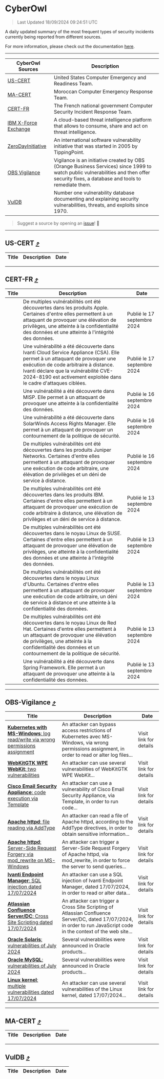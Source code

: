 
 <div id='top'></div>

# CyberOwl

 > Last Updated 18/09/2024 09:24:51 UTC
 
 A daily updated summary of the most frequent types of security incidents currently being reported from different sources.
 
 For more information, please check out the documentation [here](./docs/README.md).
 
 ---
 |CyberOwl Sources|Description|
 |---|---|
 |[US-CERT](#us-cert-arrow_heading_up)|United States Computer Emergency and Readiness Team.|
 |[MA-CERT](#ma-cert-arrow_heading_up)|Moroccan Computer Emergency Response Team.|
 |[CERT-FR](#cert-fr-arrow_heading_up)|The French national government Computer Security Incident Response Team.|
 |[IBM X-Force Exchange](#ibmcloud-arrow_heading_up)|A cloud-based threat intelligence platform that allows to consume, share and act on threat intelligence.|
 |[ZeroDayInitiative](#zerodayinitiative-arrow_heading_up)|An international software vulnerability initiative that was started in 2005 by TippingPoint.|
 |[OBS Vigilance](#obs-vigilance-arrow_heading_up)|Vigilance is an initiative created by OBS (Orange Business Services) since 1999 to watch public vulnerabilities and then offer security fixes, a database and tools to remediate them.|
 |[VulDB](#vuldb-arrow_heading_up)|Number one vulnerability database documenting and explaining security vulnerabilities, threats, and exploits since 1970.|
 
 > Suggest a source by opening an [issue](https://github.com/karimhabush/cyberowl/issues)! :raised_hands:
 ---

## US-CERT [:arrow_heading_up:](#cyberowl)

 |Title|Description|Date|
 |---|---|---|
 
 ---

## CERT-FR [:arrow_heading_up:](#cyberowl)

 |Title|Description|Date|
 |---|---|---|
 |[](https://www.cert.ssi.gouv.fr/avis/CERTFR-2024-AVI-0785/)|De multiples vulnérabilités ont été découvertes dans les produits Apple. Certaines d'entre elles permettent à un attaquant de provoquer une élévation de privilèges, une atteinte à la confidentialité des données et une atteinte à l'intégrité des données.|Publié le 17 septembre 2024|
 |[](https://www.cert.ssi.gouv.fr/avis/CERTFR-2024-AVI-0784/)|Une vulnérabilité a été découverte dans Ivanti Cloud Service Appliance (CSA). Elle permet à un attaquant de provoquer une exécution de code arbitraire à distance. Ivanti déclare que la vulnérabilité CVE-2024-8190 est activement exploitée dans le cadre d'attaques ciblées.|Publié le 17 septembre 2024|
 |[](https://www.cert.ssi.gouv.fr/avis/CERTFR-2024-AVI-0783/)|Une vulnérabilité a été découverte dans MISP. Elle permet à un attaquant de provoquer une atteinte à la confidentialité des données.|Publié le 16 septembre 2024|
 |[](https://www.cert.ssi.gouv.fr/avis/CERTFR-2024-AVI-0782/)|Une vulnérabilité a été découverte dans SolarWinds Access Rights Manager. Elle permet à un attaquant de provoquer un contournement de la politique de sécurité.|Publié le 16 septembre 2024|
 |[](https://www.cert.ssi.gouv.fr/avis/CERTFR-2024-AVI-0781/)|De multiples vulnérabilités ont été découvertes dans les produits Juniper Networks. Certaines d'entre elles permettent à un attaquant de provoquer une exécution de code arbitraire, une élévation de privilèges et un déni de service à distance.|Publié le 16 septembre 2024|
 |[](https://www.cert.ssi.gouv.fr/avis/CERTFR-2024-AVI-0780/)|De multiples vulnérabilités ont été découvertes dans les produits IBM. Certaines d'entre elles permettent à un attaquant de provoquer une exécution de code arbitraire à distance, une élévation de privilèges et un déni de service à distance.|Publié le 13 septembre 2024|
 |[](https://www.cert.ssi.gouv.fr/avis/CERTFR-2024-AVI-0779/)|De multiples vulnérabilités ont été découvertes dans le noyau Linux de SUSE. Certaines d'entre elles permettent à un attaquant de provoquer une élévation de privilèges, une atteinte à la confidentialité des données et une atteinte à l'intégrité des données.|Publié le 13 septembre 2024|
 |[](https://www.cert.ssi.gouv.fr/avis/CERTFR-2024-AVI-0778/)|De multiples vulnérabilités ont été découvertes dans le noyau Linux d'Ubuntu. Certaines d'entre elles permettent à un attaquant de provoquer une exécution de code arbitraire, un déni de service à distance et une atteinte à la confidentialité des données.|Publié le 13 septembre 2024|
 |[](https://www.cert.ssi.gouv.fr/avis/CERTFR-2024-AVI-0777/)|De multiples vulnérabilités ont été découvertes dans le noyau Linux de Red Hat. Certaines d'entre elles permettent à un attaquant de provoquer une élévation de privilèges, une atteinte à la confidentialité des données et un contournement de la politique de sécurité.|Publié le 13 septembre 2024|
 |[](https://www.cert.ssi.gouv.fr/avis/CERTFR-2024-AVI-0776/)|Une vulnérabilité a été découverte dans Spring Framework. Elle permet à un attaquant de provoquer une atteinte à la confidentialité des données.|Publié le 13 septembre 2024|
 
 ---

## OBS-Vigilance [:arrow_heading_up:](#cyberowl)

 |Title|Description|Date|
 |---|---|---|
 |[<a href="https://vigilance.fr/vulnerability/Kubernetes-with-MS-Windows-log-read-write-via-wrong-permissions-assignment-44783" class="noirorange"><b>Kubernetes with MS-Windows</b>: log read/write via wrong permissions assignment</a>](https://vigilance.fr/vulnerability/Kubernetes-with-MS-Windows-log-read-write-via-wrong-permissions-assignment-44783)|An attacker can bypass access restrictions of Kubernetes avec MS-Windows, via wrong permissions assignment, in order to read or alter log files...|Visit link for details|
 |[<a href="https://vigilance.fr/vulnerability/WebKitGTK-WPE-WebKit-two-vulnerabilities-43123" class="noirorange"><b>WebKitGTK  WPE WebKit</b>: two vulnerabilities</a>](https://vigilance.fr/vulnerability/WebKitGTK-WPE-WebKit-two-vulnerabilities-43123)|An attacker can use several vulnerabilities of WebKitGTK  WPE WebKit...|Visit link for details|
 |[<a href="https://vigilance.fr/vulnerability/Cisco-Email-Security-Appliance-code-execution-via-Template-44781" class="noirorange"><b>Cisco Email Security Appliance</b>: code execution via Template</a>](https://vigilance.fr/vulnerability/Cisco-Email-Security-Appliance-code-execution-via-Template-44781)|An attacker can use a vulnerability of Cisco Email Security Appliance, via Template, in order to run code...|Visit link for details|
 |[<a href="https://vigilance.fr/vulnerability/Apache-httpd-file-reading-via-AddType-44778" class="noirorange"><b>Apache httpd</b>: file reading via AddType</a>](https://vigilance.fr/vulnerability/Apache-httpd-file-reading-via-AddType-44778)|An attacker can read a file of Apache httpd, according to the AddType directives, in order to obtain sensitive information...|Visit link for details|
 |[<a href="https://vigilance.fr/vulnerability/Apache-httpd-Server-Side-Request-Forgery-via-mod-rewrite-on-MS-Windows-44777" class="noirorange"><b>Apache httpd</b>: Server-Side Request Forgery via mod_rewrite on MS-Windows</a>](https://vigilance.fr/vulnerability/Apache-httpd-Server-Side-Request-Forgery-via-mod-rewrite-on-MS-Windows-44777)|An attacker can trigger a Server-Side Request Forgery of Apache httpd, via mod_rewrite, in order to force the server to send queries...|Visit link for details|
 |[<a href="https://vigilance.fr/vulnerability/Ivanti-Endpoint-Manager-SQL-injection-dated-17-07-2024-44776" class="noirorange"><b>Ivanti Endpoint Manager</b>: SQL injection dated 17/07/2024</a>](https://vigilance.fr/vulnerability/Ivanti-Endpoint-Manager-SQL-injection-dated-17-07-2024-44776)|An attacker can use a SQL injection of Ivanti Endpoint Manager, dated 17/07/2024, in order to read or alter data...|Visit link for details|
 |[<a href="https://vigilance.fr/vulnerability/Atlassian-Confluence-Server-DC-Cross-Site-Scripting-dated-17-07-2024-44774" class="noirorange"><b>Atlassian Confluence Server/DC</b>: Cross Site Scripting dated 17/07/2024</a>](https://vigilance.fr/vulnerability/Atlassian-Confluence-Server-DC-Cross-Site-Scripting-dated-17-07-2024-44774)|An attacker can trigger a Cross Site Scripting of Atlassian Confluence Server/DC, dated 17/07/2024, in order to run JavaScript code in the context of the web site...|Visit link for details|
 |[<a href="https://vigilance.fr/vulnerability/Oracle-Solaris-vulnerabilities-of-July-2024-44772" class="noirorange"><b>Oracle Solaris</b>: vulnerabilities of July 2024</a>](https://vigilance.fr/vulnerability/Oracle-Solaris-vulnerabilities-of-July-2024-44772)|Several vulnerabilities were announced in Oracle products...|Visit link for details|
 |[<a href="https://vigilance.fr/vulnerability/Oracle-MySQL-vulnerabilities-of-July-2024-44771" class="noirorange"><b>Oracle MySQL</b>: vulnerabilities of July 2024</a>](https://vigilance.fr/vulnerability/Oracle-MySQL-vulnerabilities-of-July-2024-44771)|Several vulnerabilities were announced in Oracle products...|Visit link for details|
 |[<a href="https://vigilance.fr/vulnerability/Linux-kernel-multiple-vulnerabilities-dated-17-07-2024-44766" class="noirorange"><b>Linux kernel</b>: multiple vulnerabilities dated 17/07/2024</a>](https://vigilance.fr/vulnerability/Linux-kernel-multiple-vulnerabilities-dated-17-07-2024-44766)|An attacker can use several vulnerabilities of the Linux kernel, dated 17/07/2024...|Visit link for details|
 
 ---

## MA-CERT [:arrow_heading_up:](#cyberowl)

 |Title|Description|Date|
 |---|---|---|
 
 ---

## VulDB [:arrow_heading_up:](#cyberowl)

 |Title|Description|Date|
 |---|---|---|
 